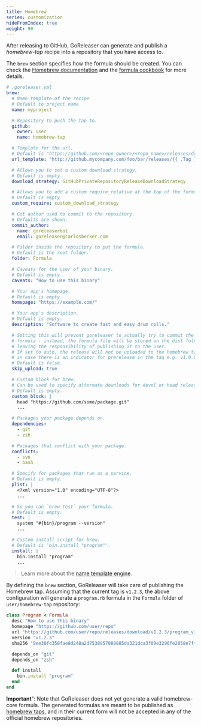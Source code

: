 ```yaml
---
title: Homebrew
series: customization
hideFromIndex: true
weight: 90
---
```


After releasing to GitHub, GoReleaser can generate and publish a _homebrew-tap_
recipe into a repository that you have access to.

The `brew` section specifies how the formula should be created.
You can check the
[Homebrew documentation](https://github.com/Homebrew/brew/blob/master/docs/How-to-Create-and-Maintain-a-Tap.md)
and the
[formula cookbook](https://github.com/Homebrew/brew/blob/master/docs/Formula-Cookbook.md)
for more details.

```yml
# .goreleaser.yml
brew:
  # Name template of the recipe
  # Default to project name
  name: myproject

  # Repository to push the tap to.
  github:
    owner: user
    name: homebrew-tap

  # Template for the url.
  # Default is "https://github.com/<repo_owner>/<repo_name>/releases/download/{{ .Tag }}/{{ .ArtifactName }}"
  url_template: "http://github.mycompany.com/foo/bar/releases/{{ .Tag }}/{{ .ArtifactName }}"

  # Allows you to set a custom download strategy.
  # Default is empty.
  download_strategy: GitHubPrivateRepositoryReleaseDownloadStrategy

  # Allows you to add a custom require_relative at the top of the formula template
  # Default is empty
  custom_require: custom_download_strategy

  # Git author used to commit to the repository.
  # Defaults are shown.
  commit_author:
    name: goreleaserbot
    email: goreleaser@carlosbecker.com

  # Folder inside the repository to put the formula.
  # Default is the root folder.
  folder: Formula

  # Caveats for the user of your binary.
  # Default is empty.
  caveats: "How to use this binary"

  # Your app's homepage.
  # Default is empty.
  homepage: "https://example.com/"

  # Your app's description.
  # Default is empty.
  description: "Software to create fast and easy drum rolls."

  # Setting this will prevent goreleaser to actually try to commit the updated
  # formula - instead, the formula file will be stored on the dist folder only,
  # leaving the responsibility of publishing it to the user.
  # If set to auto, the release will not be uploaded to the homebrew tap
  # in case there is an indicator for prerelease in the tag e.g. v1.0.0-rc1
  # Default is false.
  skip_upload: true

  # Custom block for brew.
  # Can be used to specify alternate downloads for devel or head releases.
  # Default is empty.
  custom_block: |
    head "https://github.com/some/package.git"
    ...

  # Packages your package depends on.
  dependencies:
    - git
    - zsh

  # Packages that conflict with your package.
  conflicts:
    - svn
    - bash

  # Specify for packages that run as a service.
  # Default is empty.
  plist: |
    <?xml version="1.0" encoding="UTF-8"?>
    ...

  # So you can `brew test` your formula.
  # Default is empty.
  test: |
    system "#{bin}/program --version"
    ...

  # Custom install script for brew.
  # Default is 'bin.install "program"'.
  install: |
    bin.install "program"
    ...
```

> Learn more about the [name template engine](/templates).

By defining the `brew` section, GoReleaser will take care of publishing the
Homebrew tap.
Assuming that the current tag is `v1.2.3`, the above configuration will generate a
`program.rb` formula in the `Formula` folder of `user/homebrew-tap` repository:

```rb
class Program < Formula
  desc "How to use this binary"
  homepage "https://github.com/user/repo"
  url "https://github.com/user/repo/releases/download/v1.2.3/program_v1.2.3_macOs_64bit.zip"
  version "v1.2.3"
  sha256 "9ee30fc358fae8d248a2d7538957089885da321dca3f09e3296fe2058e7fff74"

  depends_on "git"
  depends_on "zsh"

  def install
    bin.install "program"
  end
end
```

**Important**": Note that GoReleaser does not yet generate a valid
homebrew-core formula. The generated formulas are meant to be published as
[homebrew taps](https://docs.brew.sh/Taps.html), and in their current
form will not be accepted in any of the official homebrew repositories.
